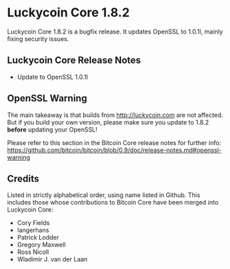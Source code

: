 # Luckycoin Core 1.8.2

Luckycoin Core 1.8.2 is a bugfix release. It updates OpenSSL to 1.0.1l, mainly fixing security issues.

## Luckycoin Core Release Notes

* Update to OpenSSL 1.0.1l


## OpenSSL Warning

The main takeaway is that builds from http://luckycoin.com are not affected. But if you build your own version,
please make sure you update to 1.8.2 **before** updating your OpenSSL!

Please refer to this section in the Bitcoin Core release notes for further info: https://github.com/bitcoin/bitcoin/blob/0.9/doc/release-notes.md#openssl-warning


## Credits

Listed in strictly alphabetical order, using name listed in Github. This
includes those whose contributions to Bitcoin Core have been merged
into Luckycoin Core:

* Cory Fields
* langerhans
* Patrick Lodder
* Gregory Maxwell
* Ross Nicoll
* Wladimir J. van der Laan
